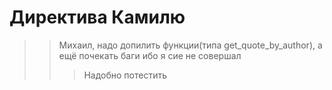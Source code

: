 # Директива Камилю
>>Михаил, надо допилить функции(типа get_quote_by_author), а ещё почекать баги ибо я сие не совершал
>>>Надобно потестить
